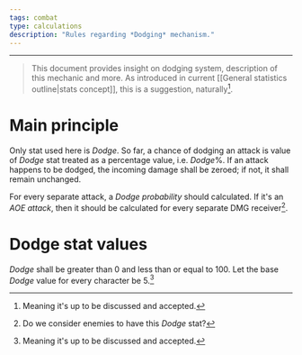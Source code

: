 ```yaml
---
tags: combat
type: calculations
description: "Rules regarding *Dodging* mechanism."
---
```


___

>This document provides insight on dodging system, description of this mechanic and more. As introduced in current [[General statistics outline|stats concept]], this is a suggestion, naturally[^1].

# Main principle

Only stat used here is *Dodge*. So far, a chance of dodging an attack is value of *Dodge* stat treated as a percentage value, i.e. $Dodge\%$. If an attack happens to be dodged, the incoming damage shall be zeroed; if not, it shall remain unchanged.

For every separate attack, a *Dodge probability* should calculated. If it's an *AOE attack*, then it should be calculated for every separate DMG receiver[^2].
# Dodge stat values

*Dodge* shall be greater than 0 and less than or equal to 100. Let the base *Dodge* value for every character be 5.[^1]





[^1]: Meaning it's up to be discussed and accepted.
[^2]: Do we consider enemies to have this *Dodge* stat?